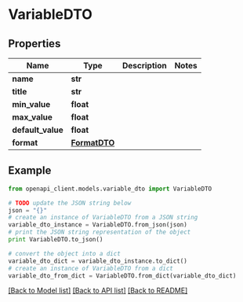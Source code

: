 # VariableDTO


## Properties
Name | Type | Description | Notes
------------ | ------------- | ------------- | -------------
**name** | **str** |  | 
**title** | **str** |  | 
**min_value** | **float** |  | 
**max_value** | **float** |  | 
**default_value** | **float** |  | 
**format** | [**FormatDTO**](FormatDTO.md) |  | 

## Example

```python
from openapi_client.models.variable_dto import VariableDTO

# TODO update the JSON string below
json = "{}"
# create an instance of VariableDTO from a JSON string
variable_dto_instance = VariableDTO.from_json(json)
# print the JSON string representation of the object
print VariableDTO.to_json()

# convert the object into a dict
variable_dto_dict = variable_dto_instance.to_dict()
# create an instance of VariableDTO from a dict
variable_dto_from_dict = VariableDTO.from_dict(variable_dto_dict)
```
[[Back to Model list]](../README.md#documentation-for-models) [[Back to API list]](../README.md#documentation-for-api-endpoints) [[Back to README]](../README.md)


